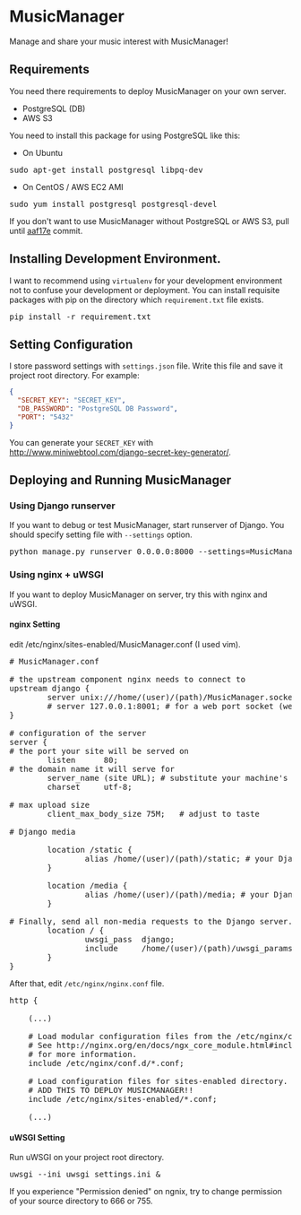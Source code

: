 # MusicManager
Manage and share your music interest with MusicManager!

## Requirements
You need there requirements to deploy MusicManager on your own server.

* PostgreSQL (DB)
* AWS S3

You need to install this package for using PostgreSQL like this:

* On Ubuntu
<pre>
sudo apt-get install postgresql libpq-dev
</pre>
* On CentOS / AWS EC2 AMI
<pre>
sudo yum install postgresql postgresql-devel
</pre>

If you don't want to use MusicManager without PostgreSQL or AWS S3, pull until [aaf17e](https://github.com/rubysoho07/MusicManager/commit/aaf17e689e0882a6d5162054c76882887f368b18) commit.

## Installing Development Environment.
I want to recommend using `virtualenv` for your development environment not to confuse your development or deployment.
You can install requisite packages with pip on the directory which `requirement.txt` file exists.
<pre>
pip install -r requirement.txt
</pre>

## Setting Configuration
I store password settings with `settings.json` file. Write this file and save it project root directory.
For example:
``` json
{
  "SECRET_KEY": "SECRET_KEY",
  "DB_PASSWORD": "PostgreSQL DB Password",
  "PORT": "5432"
}
```
You can generate your `SECRET_KEY` with http://www.miniwebtool.com/django-secret-key-generator/.

## Deploying and Running MusicManager 

### Using Django runserver
If you want to debug or test MusicManager, start runserver of Django. You should specify setting file with `--settings` option.

<pre>
python manage.py runserver 0.0.0.0:8000 --settings=MusicManager.settings.local
</pre>

### Using nginx + uWSGI
If you want to deploy MusicManager on server, try this with nginx and uWSGI.

#### nginx Setting
edit /etc/nginx/sites-enabled/MusicManager.conf (I used vim).
<pre>
# MusicManager.conf

# the upstream component nginx needs to connect to
upstream django {
        server unix:///home/(user)/(path)/MusicManager.socket; # for a file socket
        # server 127.0.0.1:8001; # for a web port socket (we'll use this first)
}

# configuration of the server
server {
# the port your site will be served on
        listen      80;
# the domain name it will serve for
        server_name (site URL); # substitute your machine's IP address or FQDN
        charset     utf-8;

# max upload size
        client_max_body_size 75M;   # adjust to taste

# Django media

        location /static {
                alias /home/(user)/(path)/static; # your Django project's static files - amend as required
        }

        location /media {
                alias /home/(user)/(path)/media; # your Django project's static files - amend as required
        }

# Finally, send all non-media requests to the Django server.
        location / {
                uwsgi_pass  django;
                include     /home/(user)/(path)/uwsgi_params; # the uwsgi_params file you installed
        }
}
</pre>

After that, edit `/etc/nginx/nginx.conf` file.
<pre>
http {

    (...)

    # Load modular configuration files from the /etc/nginx/conf.d directory.
    # See http://nginx.org/en/docs/ngx_core_module.html#include
    # for more information.
    include /etc/nginx/conf.d/*.conf;

    # Load configuration files for sites-enabled directory.
    # ADD THIS TO DEPLOY MUSICMANAGER!!
    include /etc/nginx/sites-enabled/*.conf;

    (...)
</pre>

#### uWSGI Setting
Run uWSGI on your project root directory.

<pre>
uwsgi --ini uwsgi_settings.ini &
</pre>

If you experience "Permission denied" on ngnix, try to change permission of your source directory to 666 or 755.

